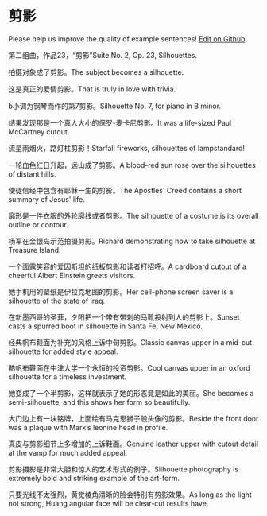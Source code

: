 # 剪影

Please help us improve the quality of example sentences! [Edit on Github](https://github.com/jiyushe/jiyu-example-sentence-source/blob/main/chinese/jianying_1.md)

<p><span class="chinese">第二组曲，作品23，“剪影”</span><span class="english">Suite No. 2, Op. 23, Silhouettes.</span></p>

<p><span class="chinese">拍摄对象成了剪影。</span><span class="english">The subject becomes a silhouette.</span></p>

<p><span class="chinese">这是真正的爱情剪影。</span><span class="english">That is truly in love with trivia.</span></p>

<p><span class="chinese">b小调为钢琴而作的第7剪影。</span><span class="english">Silhouette No. 7, for piano in B minor.</span></p>

<p><span class="chinese">结果发现那是一个真人大小的保罗-麦卡尼剪影。</span><span class="english">It was a life-sized Paul McCartney cutout.</span></p>

<p><span class="chinese">流星雨烟火，路灯柱剪影！</span><span class="english">Starfall fireworks, silhouettes of lampstandard!</span></p>

<p><span class="chinese">一轮血色红日升起，远山成了剪影。</span><span class="english">A blood-red sun rose over the silhouettes of distant hills.</span></p>

<p><span class="chinese">使徒信经中包含有耶稣一生的剪影。</span><span class="english">The Apostles' Creed contains a short summary of Jesus' life.</span></p>

<p><span class="chinese">廓形是一件衣服的外轮廓线或者剪影。</span><span class="english">The silhouette of a costume is its overall outline or contour.</span></p>

<p><span class="chinese">杨军在金银岛示范拍摄剪影。</span><span class="english">Richard demonstrating how to take silhouette at Treasure Island.</span></p>

<p><span class="chinese">一个面露笑容的爱因斯坦的纸板剪影和读者打招呼。</span><span class="english">A cardboard cutout of a cheerful Albert Einstein greets visitors.</span></p>

<p><span class="chinese">她手机用的壁纸是伊拉克地图的剪影。</span><span class="english">Her cell-phone screen saver is a silhouette of the state of Iraq.</span></p>

<p><span class="chinese">在新墨西哥的圣菲，夕阳把一个带有带刺的马靴投射到人的剪影上。</span><span class="english">Sunset casts a spurred boot in silhouette in Santa Fe, New Mexico.</span></p>

<p><span class="chinese">经典帆布鞋面为补充的风格上诉中旬剪影。</span><span class="english">Classic canvas upper in a mid-cut silhouette for added style appeal.</span></p>

<p><span class="chinese">酷帆布鞋面在牛津大学一个永恒的投资剪影。</span><span class="english">Cool canvas upper in an oxford silhouette for a timeless investment.</span></p>

<p><span class="chinese">她变成了一个半剪影，这样就表示了她的形态竟是如此的美丽。</span><span class="english">She becomes a semi-silhouette, and this shows her form so beautifully.</span></p>

<p><span class="chinese">大门边上有一块铭牌，上面绘有马克思狮子般头像的剪影。</span><span class="english">Beside the front door was a plaque with Marx’s leonine head in profile.</span></p>

<p><span class="chinese">真皮与剪影细节上多增加的上诉鞋面。</span><span class="english">Genuine leather upper with cutout detail at the vamp for much added appeal.</span></p>

<p><span class="chinese">剪影摄影是非常大胆和惊人的艺术形式的例子。</span><span class="english">Silhouette photography is extremely bold and striking example of the art-form.</span></p>

<p><span class="chinese">只要光线不太强烈，黄觉棱角清晰的脸会特别有剪影效果。</span><span class="english">As long as the light not strong, Huang angular face will be clear-cut results have.</span></p>


